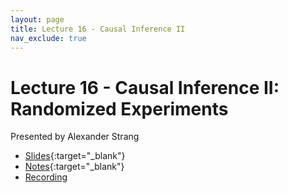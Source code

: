 ```yaml
---
layout: page
title: Lecture 16 - Causal Inference II
nav_exclude: true
---
```


# Lecture 16 - Causal Inference II: Randomized Experiments

Presented by Alexander Strang

- [Slides](https://drive.google.com/file/d/1GHSYs8-9NXCdGhHuJUlBPMiJDNT47nfL/view?usp=drive_link){:target="_blank"}
- [Notes](https://docs.google.com/presentation/d/1gkpTDGzzVWyg3dh-phIK9ei1WX6U9ghgcSFvLS1f2Ew/edit?usp=sharing){:target="_blank"}
- [Recording](https://bcourses.berkeley.edu/courses/1532439/pages/lecture-16-causal-inference-ii-randomized-experiments)
